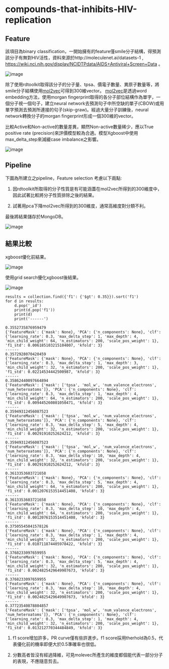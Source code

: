 # compounds-that-inhibits-HIV-replication

## Feature

該項目為binary classification，一開始擁有的feature僅smile分子結構，得預測該分子有無對HIV活性，資料來源於http://moleculenet.ai/datasets-1 , https://wiki.nci.nih.gov/display/NCIDTPdata/AIDS+Antiviral+Screen+Data 。

![image](pics/data.png)

除了使用rdtoolkit取得該分子的分子量、tpsa、價電子數量、異原子數量等，將smile分子結構使用[mol2vec](https://pubs.acs.org/doi/10.1021/acs.jcim.7b00616)可得到300維vector。
[mol2vec](https://pubs.acs.org/doi/10.1021/acs.jcim.7b00616)是透過word embedding方法，使用morgan fingerprint取得的各分子部位結構作為單字，一個分子視一個句子，建立neural 
network去預測句子中所空缺的單子(CBOW)或用單字預測去預測所連接的句子(skip-graw)。經過大量分子訓練後，neural network轉換分子的morgan fingerprint形成一個300維的vector。

比較Active和Non-active的數量差異，顯然Non-active數量稀少，應以True positive rate (precision)來評價模型較為合適。模型Xgboost中使用max_delta_step來減緩case imbalance之影響。

![image](pics/data2.png)

## Pipeline

下圖為所建立之pipeline，Feature selection 考慮以下兩點:

1. 因rdtoolkit所取得的分子性質是有可能涵蓋在mol2vec所得到的300維度中，因此試著比較將分子性質排除之後的結果。

2. 試著用pca下降mol2vec所得到的300維度，通常高維度對分類不利。

最後將結果儲存於MongoDB。

![image](pics/Diagram.png)

## 結果比較

xgboost優化前結果。

![image](pics/xgboost_before.png)

使用grid search優化xgboost後結果。

![image](pics/xgboost_optimized.png)

```
results = collection.find({'f1': {'$gt': 0.35}}).sort('f1')
for d in results:
    d.pop('_id')
    print(d.pop('f1'))
    print(d)
    print('------')
```

```
0.3552735876959479
{'FeatureMask': {'mask': None}, 'PCA': {'n_components': None}, 'clf': {'learning_rate': 0.3, 'max_delta_step': 1, 'max_depth': 4, 'min_child_weight': 64, 'n_estimators': 200, 'scale_pos_weight': 1}, 'f1_std': 0.006185103215104007, 'kfold': 3}
------
0.3572928070420459
{'FeatureMask': {'mask': None}, 'PCA': {'n_components': None}, 'clf': {'learning_rate': 0.3, 'max_delta_step': 1, 'max_depth': 3, 'min_child_weight': 32, 'n_estimators': 200, 'scale_pos_weight': 1}, 'f1_std': 0.02214534442500987, 'kfold': 3}
------
0.35862440097664894
{'FeatureMask': {'mask': ['tpsa', 'mol_w', 'num_valence_electrons', 'num_heteroatoms']}, 'PCA': {'n_components': None}, 'clf': {'learning_rate': 0.3, 'max_delta_step': 1, 'max_depth': 4, 'min_child_weight': 64, 'n_estimators': 200, 'scale_pos_weight': 1}, 'f1_std': 0.009445260801050471, 'kfold': 3}
------
0.35949312456087523
{'FeatureMask': {'mask': ['tpsa', 'mol_w', 'num_valence_electrons', 'num_heteroatoms']}, 'PCA': {'n_components': None}, 'clf': {'learning_rate': 0.3, 'max_delta_step': 5, 'max_depth': 4, 'min_child_weight': 32, 'n_estimators': 200, 'scale_pos_weight': 1}, 'f1_std': 0.00291910252624212, 'kfold': 3}
------
0.35949312456087523
{'FeatureMask': {'mask': ['tpsa', 'mol_w', 'num_valence_electrons', 'num_heteroatoms']}, 'PCA': {'n_components': None}, 'clf': {'learning_rate': 0.3, 'max_delta_step': 10, 'max_depth': 4, 'min_child_weight': 32, 'n_estimators': 200, 'scale_pos_weight': 1}, 'f1_std': 0.00291910252624212, 'kfold': 3}
------
0.3613353603721658
{'FeatureMask': {'mask': None}, 'PCA': {'n_components': None}, 'clf': {'learning_rate': 0.3, 'max_delta_step': 5, 'max_depth': 4, 'min_child_weight': 64, 'n_estimators': 200, 'scale_pos_weight': 1}, 'f1_std': 0.0012076153514451408, 'kfold': 3}
------
0.3613353603721658
{'FeatureMask': {'mask': None}, 'PCA': {'n_components': None}, 'clf': {'learning_rate': 0.3, 'max_delta_step': 10, 'max_depth': 4, 'min_child_weight': 64, 'n_estimators': 200, 'scale_pos_weight': 1}, 'f1_std': 0.0012076153514451408, 'kfold': 3}
------
0.37505545041578126
{'FeatureMask': {'mask': None}, 'PCA': {'n_components': None}, 'clf': {'learning_rate': 0.3, 'max_delta_step': 1, 'max_depth': 4, 'min_child_weight': 32, 'n_estimators': 200, 'scale_pos_weight': 1}, 'f1_std': 0.010711874405978422, 'kfold': 3}
------
0.3768233097659955
{'FeatureMask': {'mask': None}, 'PCA': {'n_components': None}, 'clf': {'learning_rate': 0.3, 'max_delta_step': 5, 'max_depth': 4, 'min_child_weight': 32, 'n_estimators': 200, 'scale_pos_weight': 1}, 'f1_std': 0.0024825429649907673, 'kfold': 3}
------
0.3768233097659955
{'FeatureMask': {'mask': None}, 'PCA': {'n_components': None}, 'clf': {'learning_rate': 0.3, 'max_delta_step': 10, 'max_depth': 4, 'min_child_weight': 32, 'n_estimators': 200, 'scale_pos_weight': 1}, 'f1_std': 0.0024825429649907673, 'kfold': 3}
------
0.37723540878804857
{'FeatureMask': {'mask': ['tpsa', 'mol_w', 'num_valence_electrons', 'num_heteroatoms']}, 'PCA': {'n_components': None}, 'clf': {'learning_rate': 0.3, 'max_delta_step': 1, 'max_depth': 4, 'min_child_weight': 32, 'n_estimators': 200, 'scale_pos_weight': 1}, 'f1_std': 0.013212770344484849, 'kfold': 3}
```

1. f1 score增加許多，PR curve僅有些許進步。f1 score採用therhold為0.5，代表優化前的機率即便大於0.5準確率也很低。

2. 分數高者皆沒有經過降維，可見molevec所產生的維度都個能代表一部分分子的表現，不應隨意剪去。



